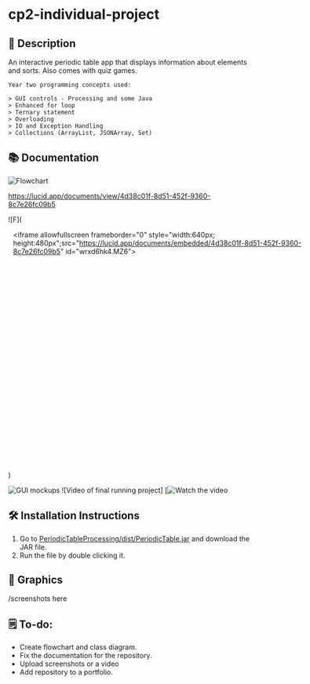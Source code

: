 # cp2-individual-project

## 📝 Description

An interactive periodic table app that displays information about elements and sorts. Also comes with quiz games.

``` 
Year two programming concepts used:

> GUI controls - Processing and some Java
> Enhanced for loop
> Ternary statement
> Overloading
> IO and Exception Handling
> Collections (ArrayList, JSONArray, Set)
```

## 📚 Documentation

![Flowchart](https://lucid.app/documents/embedded/4d38c01f-8d51-452f-9360-8c7e26fc09b5)

https://lucid.app/documents/view/4d38c01f-8d51-452f-9360-8c7e26fc09b5


![F](<div style="width: 640px; height: 480px; margin: 10px; position: relative;"><iframe allowfullscreen frameborder="0" style="width:640px; height:480px";src="https://lucid.app/documents/embedded/4d38c01f-8d51-452f-9360-8c7e26fc09b5" id="wrxd6hk4.MZ6"></iframe></div>)

![GUI mockups]()
![Video of final running project]
[![Watch the video]()

## 🛠️ Installation Instructions

1. Go to [PeriodicTableProcessing/dist/PeriodicTable.jar](https://github.com/9661328/cp2-individual-project/blob/main/PerioidicTable/dist/Periodic%20Table.jar) and download the JAR file.
2. Run the file by double clicking it.


## 📸 Graphics

/screenshots here

## 🗒️ To-do: 

+ Create flowchart and class diagram.
+ Fix the documentation for the repository.
+ Upload screenshots or a video
+ Add repository to a portfolio.
